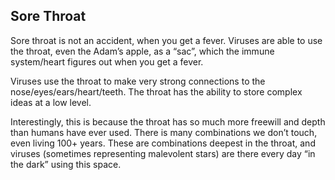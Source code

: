## Sore Throat

Sore throat is not an accident, when you get a fever. Viruses are able to use the throat, even the Adam’s apple, as a “sac”, which the immune system/heart figures out when you get a fever.

Viruses use the throat to make very strong connections to the nose/eyes/ears/heart/teeth. The throat has the ability to store complex ideas at a low level. 

Interestingly, this is because the throat has so much more freewill and depth than humans have ever used. There is many combinations we don’t touch, even living 100+ years. These are combinations deepest in the throat, and viruses (sometimes representing malevolent stars) are there every day “in the dark” using this space.